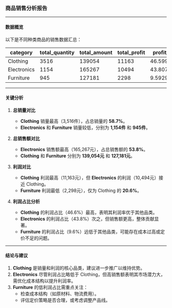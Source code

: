 ### 商品销售分析报告

---

#### **数据概览**
以下是不同种类商品的销售数据汇总：

| category     | total_quantity | total_amount | total_profit | profit_ratio  |
|--------------|----------------|--------------|--------------|---------------|
| Clothing     | 3516           | 139054       | 11163        | 46.599875%    |
| Electronics  | 1154           | 165267       | 10494        | 43.807138%   |
| Furniture    | 945            | 127181       | 2298         | 9.592987%    |

---

#### **关键分析**
1. **总销量对比**  
   - **Clothing** 销量最高（3,516件），占总销量的 **58.7%**。  
   - **Electronics** 和 **Furniture** 销量较低，分别为 **1,154件** 和 **945件**。  

2. **总销售额对比**  
   - **Electronics** 销售额最高（165,267元），占总销售额的 **53.8%**。  
   - **Clothing** 和 **Furniture** 分别为 **139,054元** 和 **127,181元**。  

3. **利润对比**  
   - **Clothing** 利润最高（11,163元），但 **Electronics** 的利润（10,494元）接近 Clothing。  
   - **Furniture** 利润最低（2,298元），仅为 Clothing 的 **20.6%**。  

4. **利润占比分析**  
   - **Clothing** 的利润占比（46.6%）最高，表明其利润率优于其他品类。  
   - **Electronics** 的利润占比（43.8%）次之，但销售额更高，整体贡献显著。  
   - **Furniture** 的利润占比（9.6%）远低于其他品类，可能存在成本过高或定价不足的问题。  

---

#### **结论与建议**
1. **Clothing** 是销量和利润的核心品类，建议进一步推广以维持优势。  
2. **Electronics** 尽管利润占比略低于 Clothing，但高销售额表明其市场潜力大，需优化成本结构以提升利润率。  
3. **Furniture** 的低利润占比需重点关注：  
   - 检查成本结构（如原材料、物流费用）。  
   - 评估定价策略是否合理，或考虑调整产品线。  
